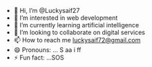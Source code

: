 - 👋 Hi, I’m @Luckysaif27
- 👀 I’m interested in web development
- 🌱 I’m currently learning artificial intelligence
- 💞️ I’m looking to collaborate on digital services 
- 📫 How to reach me luckysaif72@gmail.com
- 😄 Pronouns: ... S aa i ff
- ⚡ Fun fact: ...SOS

<!---
Luckysaif27/Luckysaif27 is a ✨ special ✨ repository because its `README.md` (this file) appears on your GitHub profile.
You can click the Preview link to take a look at your changes.
--->
